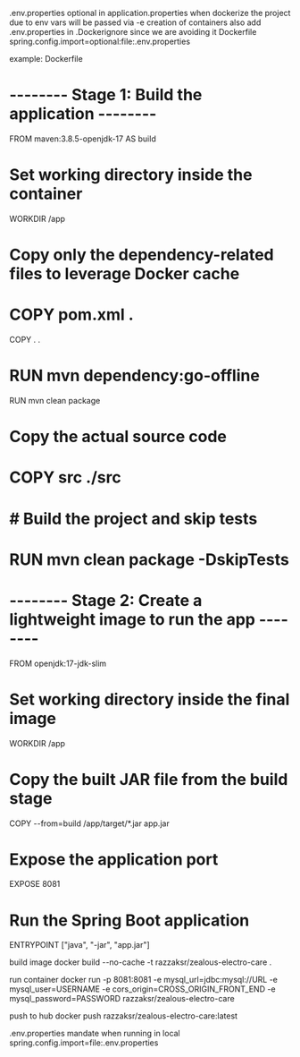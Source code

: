 .env.properties optional in application.properties when dockerize the project due to env vars will be passed via -e creation of containers
also add .env.properties in .Dockerignore since we are avoiding it Dockerfile
spring.config.import=optional:file:.env.properties

example:
Dockerfile
# -------- Stage 1: Build the application --------
FROM maven:3.8.5-openjdk-17 AS build

# Set working directory inside the container
WORKDIR /app

# Copy only the dependency-related files to leverage Docker cache
# COPY pom.xml .
COPY . .
# RUN mvn dependency:go-offline
RUN mvn clean package

# Copy the actual source code
# COPY src ./src

# # Build the project and skip tests
# RUN mvn clean package -DskipTests

# -------- Stage 2: Create a lightweight image to run the app --------
FROM openjdk:17-jdk-slim

# Set working directory inside the final image
WORKDIR /app

# Copy the built JAR file from the build stage
COPY --from=build /app/target/*.jar app.jar

# Expose the application port
EXPOSE 8081

# Run the Spring Boot application
ENTRYPOINT ["java", "-jar", "app.jar"]

build image
docker build --no-cache -t razzaksr/zealous-electro-care .

run container
docker run -p 8081:8081 -e mysql_url=jdbc:mysql://URL -e mysql_user=USERNAME -e cors_origin=CROSS_ORIGIN_FRONT_END -e mysql_password=PASSWORD razzaksr/zealous-electro-care

push to hub
docker push razzaksr/zealous-electro-care:latest


.env.properties mandate when running in local
spring.config.import=file:.env.properties